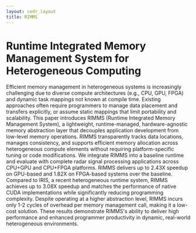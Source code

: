 ```yaml
---
layout: cedr_layout
title: RIMMS
---
```


# Runtime Integrated Memory Management System for Heterogeneous Computing

Efficient memory management in heterogeneous systems is increasingly challenging due to diverse compute architectures (e.g., CPU, GPU, FPGA) and dynamic task mappings not known at compile time. Existing approaches often require programmers to manage data placement and transfers explicitly, or assume static mappings that limit portability and scalability. This paper introduces RIMMS (Runtime Integrated Memory Management System), a lightweight, runtime-managed, hardware-agnostic memory abstraction layer that decouples application development from low-level memory operations. RIMMS transparently tracks data locations, manages consistency, and supports efficient memory allocation across heterogeneous compute elements without requiring platform-specific tuning or code modifications. We integrate RIMMS into a baseline runtime and evaluate with complete radar signal processing applications across CPU+GPU and CPU+FPGA platforms. RIMMS delivers up to 2.43X speedup on GPU-based and 1.82X on FPGA-based systems over the baseline. Compared to IRIS, a recent heterogeneous runtime system, RIMMS achieves up to 3.08X speedup and matches the performance of native CUDA implementations while significantly reducing programming complexity. Despite operating at a higher abstraction level, RIMMS incurs only 1-2 cycles of overhead per memory management call, making it a low-cost solution. These results demonstrate RIMMS's ability to deliver high performance and enhanced programmer productivity in dynamic, real-world heterogeneous environments.
